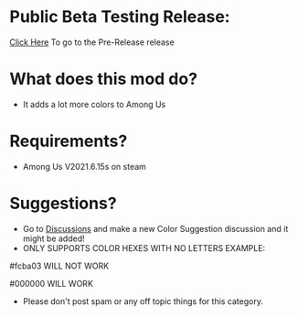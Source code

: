 # Public Beta Testing Release:

[Click Here](https://github.com/MODDED-OFFICIAL/extracolors/releases/tag/v1.2) To go to the Pre-Release release

# What does this mod do?
+ It adds a lot more colors to Among Us

# Requirements?

+ Among Us V2021.6.15s on steam

# Suggestions?
+ Go to [Discussions](https://github.com/MODDED-OFFICIAL/extracolors/discussions) and make a new 
Color Suggestion discussion and it might be added!
+ ONLY SUPPORTS COLOR HEXES WITH NO LETTERS EXAMPLE:

#fcba03 WILL NOT WORK

#000000 WILL WORK

+ Please don't post spam or any off topic things for this category.
